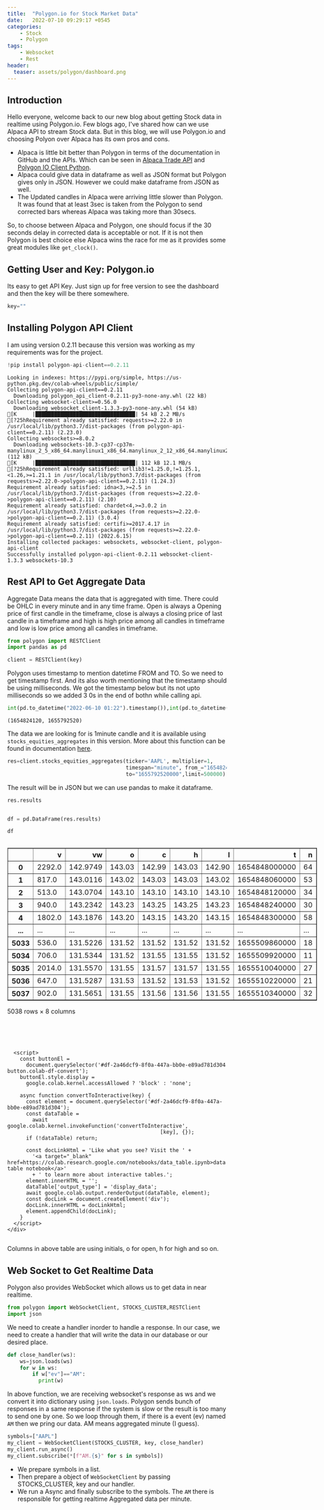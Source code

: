 ```yaml
---
title:  "Polygon.io for Stock Market Data"
date:   2022-07-10 09:29:17 +0545
categories:
    - Stock
    - Polygon
tags:
    - Websocket
    - Rest
header:
  teaser: assets/polygon/dashboard.png
---
```


## Introduction
Hello everyone, welcome back to our new blog about getting Stock data in realtime using Polygon.io. Few blogs ago, I've shared how can we use Alpaca API to stream Stock data. But in this blog, we will use Polygon.io and choosing Polyon over Alpaca has its own pros and cons.
* Alpaca is little bit better than Polygon in terms of the documentation in GitHub and the APIs. Which can be seen in [Alpaca Trade API](https://github.com/alpacahq/alpaca-trade-api-python) and [Polygon IO Client Python](https://github.com/polygon-io/client-python).
* Alpaca could give data in dataframe as well as JSON format but Polygon gives only in JSON. However we could make dataframe from JSON as well.
* The Updated candles in Alpaca were arriving little slower than Polygon. It was found that at least 3sec is taken from the Polygon to send corrected bars whereas Alpaca was taking more than 30secs.

So, to choose between Alpaca and Polygon, one should focus if the 30 seconds delay in corrected data is acceptable or not. If it is not then Polygon is best choice else Alpaca wins the race for me as it provides some great modules like `get_clock()`.

## Getting User and Key: Polygon.io
Its easy to get API Key. Just sign up for free version to see the dashboard and then the key will be there somewhere.


```python
key=""
```

## Installing Polygon API Client
I am using version 0.2.11 because this version was working as my requirements was for the project.


```python
!pip install polygon-api-client==0.2.11
```

    Looking in indexes: https://pypi.org/simple, https://us-python.pkg.dev/colab-wheels/public/simple/
    Collecting polygon-api-client==0.2.11
      Downloading polygon_api_client-0.2.11-py3-none-any.whl (22 kB)
    Collecting websocket-client>=0.56.0
      Downloading websocket_client-1.3.3-py3-none-any.whl (54 kB)
    [K     |████████████████████████████████| 54 kB 2.2 MB/s 
    [?25hRequirement already satisfied: requests>=2.22.0 in /usr/local/lib/python3.7/dist-packages (from polygon-api-client==0.2.11) (2.23.0)
    Collecting websockets>=8.0.2
      Downloading websockets-10.3-cp37-cp37m-manylinux_2_5_x86_64.manylinux1_x86_64.manylinux_2_12_x86_64.manylinux2010_x86_64.whl (112 kB)
    [K     |████████████████████████████████| 112 kB 12.1 MB/s 
    [?25hRequirement already satisfied: urllib3!=1.25.0,!=1.25.1,<1.26,>=1.21.1 in /usr/local/lib/python3.7/dist-packages (from requests>=2.22.0->polygon-api-client==0.2.11) (1.24.3)
    Requirement already satisfied: idna<3,>=2.5 in /usr/local/lib/python3.7/dist-packages (from requests>=2.22.0->polygon-api-client==0.2.11) (2.10)
    Requirement already satisfied: chardet<4,>=3.0.2 in /usr/local/lib/python3.7/dist-packages (from requests>=2.22.0->polygon-api-client==0.2.11) (3.0.4)
    Requirement already satisfied: certifi>=2017.4.17 in /usr/local/lib/python3.7/dist-packages (from requests>=2.22.0->polygon-api-client==0.2.11) (2022.6.15)
    Installing collected packages: websockets, websocket-client, polygon-api-client
    Successfully installed polygon-api-client-0.2.11 websocket-client-1.3.3 websockets-10.3
    

## Rest API to Get Aggregate Data
Aggregate Data means the data that is aggregated with time. There could be OHLC in every minute and in any time frame. Open is always a Opening price of first candle in the timeframe, close is always a closing price of last candle in a timeframe and high is high price among all candles in timeframe and low is low price among all candles in timeframe.


```python
from polygon import RESTClient
import pandas as pd

client = RESTClient(key)

```

Polygon uses timestamp to mention datetime FROM and TO. So we need to get timestamp first. And its also worth mentioning that the timestamp should be using milliseconds. We got the timestamp below but its not upto milliseconds so we added 3 0s in the end of bothn while calling api.


```python
int(pd.to_datetime("2022-06-10 01:22").timestamp()),int(pd.to_datetime("2022-06-21 06:22").timestamp())
```




    (1654824120, 1655792520)



The data we are looking for is 1minute candle and it is available using `stocks_equities_aggregates` in this version. More about this function can be found in documentation [here](https://polygon.io/docs/stocks/get_v2_aggs_ticker__stocksticker__range__multiplier___timespan___from___to).


```python
res=client.stocks_equities_aggregates(ticker='AAPL', multiplier=1, 
                                      timespan="minute", from_="1654824120000", 
                                      to="1655792520000",limit=500000)
```

The result will be in JSON but we can use pandas to make it dataframe.


```python
res.results
```


```python

```


```python
df = pd.DataFrame(res.results)

df
```





  <div id="df-2a46dcf9-8f0a-447a-bb0e-e89ad781d304">
    <div class="colab-df-container">
      <div>
<style scoped>
    .dataframe tbody tr th:only-of-type {
        vertical-align: middle;
    }

    .dataframe tbody tr th {
        vertical-align: top;
    }

    .dataframe thead th {
        text-align: right;
    }
</style>
<table border="1" class="dataframe">
  <thead>
    <tr style="text-align: right;">
      <th></th>
      <th>v</th>
      <th>vw</th>
      <th>o</th>
      <th>c</th>
      <th>h</th>
      <th>l</th>
      <th>t</th>
      <th>n</th>
    </tr>
  </thead>
  <tbody>
    <tr>
      <th>0</th>
      <td>2292.0</td>
      <td>142.9749</td>
      <td>143.03</td>
      <td>142.99</td>
      <td>143.03</td>
      <td>142.90</td>
      <td>1654848000000</td>
      <td>64</td>
    </tr>
    <tr>
      <th>1</th>
      <td>817.0</td>
      <td>143.0116</td>
      <td>143.02</td>
      <td>143.03</td>
      <td>143.03</td>
      <td>143.02</td>
      <td>1654848060000</td>
      <td>53</td>
    </tr>
    <tr>
      <th>2</th>
      <td>513.0</td>
      <td>143.0704</td>
      <td>143.10</td>
      <td>143.10</td>
      <td>143.10</td>
      <td>143.10</td>
      <td>1654848120000</td>
      <td>34</td>
    </tr>
    <tr>
      <th>3</th>
      <td>940.0</td>
      <td>143.2342</td>
      <td>143.23</td>
      <td>143.25</td>
      <td>143.25</td>
      <td>143.23</td>
      <td>1654848240000</td>
      <td>30</td>
    </tr>
    <tr>
      <th>4</th>
      <td>1802.0</td>
      <td>143.1876</td>
      <td>143.20</td>
      <td>143.15</td>
      <td>143.20</td>
      <td>143.15</td>
      <td>1654848300000</td>
      <td>58</td>
    </tr>
    <tr>
      <th>...</th>
      <td>...</td>
      <td>...</td>
      <td>...</td>
      <td>...</td>
      <td>...</td>
      <td>...</td>
      <td>...</td>
      <td>...</td>
    </tr>
    <tr>
      <th>5033</th>
      <td>536.0</td>
      <td>131.5226</td>
      <td>131.52</td>
      <td>131.52</td>
      <td>131.52</td>
      <td>131.52</td>
      <td>1655509860000</td>
      <td>18</td>
    </tr>
    <tr>
      <th>5034</th>
      <td>706.0</td>
      <td>131.5344</td>
      <td>131.52</td>
      <td>131.55</td>
      <td>131.55</td>
      <td>131.52</td>
      <td>1655509920000</td>
      <td>11</td>
    </tr>
    <tr>
      <th>5035</th>
      <td>2014.0</td>
      <td>131.5570</td>
      <td>131.55</td>
      <td>131.57</td>
      <td>131.57</td>
      <td>131.55</td>
      <td>1655510040000</td>
      <td>27</td>
    </tr>
    <tr>
      <th>5036</th>
      <td>647.0</td>
      <td>131.5287</td>
      <td>131.53</td>
      <td>131.52</td>
      <td>131.53</td>
      <td>131.52</td>
      <td>1655510220000</td>
      <td>21</td>
    </tr>
    <tr>
      <th>5037</th>
      <td>902.0</td>
      <td>131.5651</td>
      <td>131.55</td>
      <td>131.56</td>
      <td>131.56</td>
      <td>131.55</td>
      <td>1655510340000</td>
      <td>32</td>
    </tr>
  </tbody>
</table>
<p>5038 rows × 8 columns</p>
</div>
      <button class="colab-df-convert" onclick="convertToInteractive('df-2a46dcf9-8f0a-447a-bb0e-e89ad781d304')"
              title="Convert this dataframe to an interactive table."
              style="display:none;">

  <svg xmlns="http://www.w3.org/2000/svg" height="24px"viewBox="0 0 24 24"
       width="24px">
    <path d="M0 0h24v24H0V0z" fill="none"/>
    <path d="M18.56 5.44l.94 2.06.94-2.06 2.06-.94-2.06-.94-.94-2.06-.94 2.06-2.06.94zm-11 1L8.5 8.5l.94-2.06 2.06-.94-2.06-.94L8.5 2.5l-.94 2.06-2.06.94zm10 10l.94 2.06.94-2.06 2.06-.94-2.06-.94-.94-2.06-.94 2.06-2.06.94z"/><path d="M17.41 7.96l-1.37-1.37c-.4-.4-.92-.59-1.43-.59-.52 0-1.04.2-1.43.59L10.3 9.45l-7.72 7.72c-.78.78-.78 2.05 0 2.83L4 21.41c.39.39.9.59 1.41.59.51 0 1.02-.2 1.41-.59l7.78-7.78 2.81-2.81c.8-.78.8-2.07 0-2.86zM5.41 20L4 18.59l7.72-7.72 1.47 1.35L5.41 20z"/>
  </svg>
      </button>

  <style>
    .colab-df-container {
      display:flex;
      flex-wrap:wrap;
      gap: 12px;
    }

    .colab-df-convert {
      background-color: #E8F0FE;
      border: none;
      border-radius: 50%;
      cursor: pointer;
      display: none;
      fill: #1967D2;
      height: 32px;
      padding: 0 0 0 0;
      width: 32px;
    }

    .colab-df-convert:hover {
      background-color: #E2EBFA;
      box-shadow: 0px 1px 2px rgba(60, 64, 67, 0.3), 0px 1px 3px 1px rgba(60, 64, 67, 0.15);
      fill: #174EA6;
    }

    [theme=dark] .colab-df-convert {
      background-color: #3B4455;
      fill: #D2E3FC;
    }

    [theme=dark] .colab-df-convert:hover {
      background-color: #434B5C;
      box-shadow: 0px 1px 3px 1px rgba(0, 0, 0, 0.15);
      filter: drop-shadow(0px 1px 2px rgba(0, 0, 0, 0.3));
      fill: #FFFFFF;
    }
  </style>

      <script>
        const buttonEl =
          document.querySelector('#df-2a46dcf9-8f0a-447a-bb0e-e89ad781d304 button.colab-df-convert');
        buttonEl.style.display =
          google.colab.kernel.accessAllowed ? 'block' : 'none';

        async function convertToInteractive(key) {
          const element = document.querySelector('#df-2a46dcf9-8f0a-447a-bb0e-e89ad781d304');
          const dataTable =
            await google.colab.kernel.invokeFunction('convertToInteractive',
                                                     [key], {});
          if (!dataTable) return;

          const docLinkHtml = 'Like what you see? Visit the ' +
            '<a target="_blank" href=https://colab.research.google.com/notebooks/data_table.ipynb>data table notebook</a>'
            + ' to learn more about interactive tables.';
          element.innerHTML = '';
          dataTable['output_type'] = 'display_data';
          await google.colab.output.renderOutput(dataTable, element);
          const docLink = document.createElement('div');
          docLink.innerHTML = docLinkHtml;
          element.appendChild(docLink);
        }
      </script>
    </div>
  </div>




Columns in above table are using initials, o for open, h for high and so on.

## Web Socket to Get Realtime Data

Polygon also provides WebSocket which allows us to get data in near realtime.


```python
from polygon import WebSocketClient, STOCKS_CLUSTER,RESTClient
import json
```

We need to create a handler inorder to handle a response. In our case, we need to create a handler that will write the data in our database or our desired place.


```python
def close_handler(ws):
    ws=json.loads(ws)
    for w in ws:
        if w["ev"]=="AM":
          print(w)
```

In above function, we are receiving websocket's response as ws and we convert it into dictionary using `json.loads`. Polygon sends bunch of responses in a same response if the system is slow or the result is too many to send one by one. So we loop through them, if there is a event (ev) named `AM` then we pring our data. AM means aggregated minute (I guess).


```python
symbols=["AAPL"]
my_client = WebSocketClient(STOCKS_CLUSTER, key, close_handler)
my_client.run_async()
my_client.subscribe(*[f"AM.{s}" for s in symbols])
```

* We prepare symbols in a list. 
* Then prepare a object of `WebSocketClient` by passing STOCKS_CLUSTER, key and our handler. 
* We run a Async and finally subscribe to the symbols. The `AM` there is responsible for getting realtime Aggregated data per minute.


